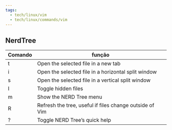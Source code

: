 ```yaml
---
tags:
  - tech/linux/vim
  - tech/linux/commands/vim
---
```


## NerdTree

| Comando | função                                                  |
| ------- | ------------------------------------------------------- |
| t       | Open the selected file in a new tab                     |
| i       | Open the selected file in a horizontal split window     |
| s       | Open the selected file in a vertical split window       |
| I       | Toggle hidden files                                     |
| m       | Show the NERD Tree menu                                 |
| R       | Refresh the tree, useful if files change outside of Vim |
| ?       | Toggle NERD Tree’s quick help                           |

